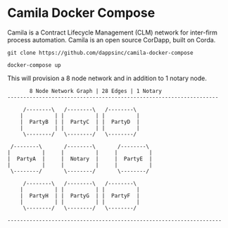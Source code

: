 # Camila Docker Compose

Camila is a Contract Lifecycle Management (CLM) network for inter-firm process automation. Camila is an open source CorDapp, built on Corda.

```
git clone https://github.com/dappsinc/camila-docker-compose

docker-compose up

```

This will provision a 8 node network and in addition to 1 notary node.

```
	   8 Node Network Graph | 28 Edges | 1 Notary
-------------------------------------------------------------------

	 /--------\   /--------\   /--------\                                   
	|	       | |	        | |          |                  
	|  PartyB  | |  PartyC  | |  PartyD  | 
	|          | |	        | |          |                   
 	 \--------/   \--------/   \--------/

 /--------\	      /--------\	   /--------\
|	       |	 |	        |	  |	         |
|  PartyA  |	 |  Notary  |	  |  PartyE  | 
|	       |	 |	        |	  |	         | 
 \--------/	      \--------/       \--------/

	 /--------\   /--------\   /--------\                                   
	|	       | |	        | |          |                            
	|  PartyH  | |  PartyG  | |  PartyF  | 
	|          | |	        | |          |                             
 	 \--------/   \--------/   \--------/

--------------------------------------------------------------------


```